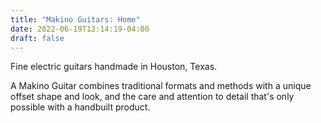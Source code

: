 ```yaml
---
title: "Makino Guitars: Home"
date: 2022-06-19T12:14:19-04:00
draft: false
---
```


Fine electric guitars handmade in Houston, Texas. 

A Makino Guitar combines traditional formats and methods with a unique offset shape and look, and the care and attention to detail that's only possible with a handbuilt product.
